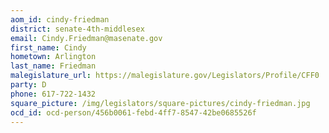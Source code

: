 ```yaml
---
aom_id: cindy-friedman
district: senate-4th-middlesex
email: Cindy.Friedman@masenate.gov
first_name: Cindy
hometown: Arlington
last_name: Friedman
malegislature_url: https://malegislature.gov/Legislators/Profile/CFF0
party: D
phone: 617-722-1432
square_picture: /img/legislators/square-pictures/cindy-friedman.jpg
ocd_id: ocd-person/456b0061-febd-4ff7-8547-42be0685526f
---
```

